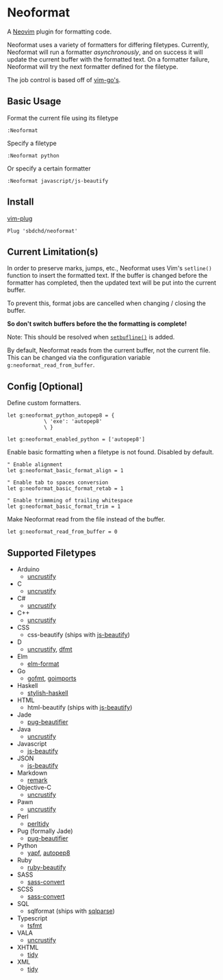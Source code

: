 # Neoformat

A [Neovim](https://neovim.io) plugin for formatting code.

Neoformat uses a variety of formatters for differing filetypes. Currently, Neoformat
will run a formatter _asynchronously_, and on success it will update the current
buffer with the formatted text. On a formatter failure, Neoformat will try the next
formatter defined for the filetype.

The job control is based off of [vim-go's](https://github.com/fatih/vim-go).

## Basic Usage

Format the current file using its filetype

```viml
:Neoformat
```

Specify a filetype

```viml
:Neoformat python
```

Or specify a certain formatter

```viml
:Neoformat javascript/js-beautify
```

## Install

[vim-plug](https://github.com/junegunn/vim-plug)

```viml
Plug 'sbdchd/neoformat'
```

## Current Limitation(s)

In order to preserve marks, jumps, etc., Neoformat uses Vim's `setline()` function
to insert the formatted text. If the buffer is changed before the formatter has
completed, then the updated text will be put into the current buffer.

To prevent this, format jobs are cancelled when changing / closing the buffer.

**So don't switch buffers before the the formatting is complete!**

Note: This should be resolved when [`setbufline()`](https://github.com/vim/vim/blob/9bd547aca41799605c3a3f83444f6725c2d6eda9/runtime/doc/todo.txt#L177) is added.

By default, Neoformat reads from the current buffer, not the current file. This
can be changed via the configuration variable `g:neoformat_read_from_buffer`.

## Config [Optional]

Define custom formatters.

```viml
let g:neoformat_python_autopep8 = {
            \ 'exe': 'autopep8'
            \ }

let g:neoformat_enabled_python = ['autopep8']
```

Enable basic formatting when a filetype is not found. Disabled by default.

```viml
" Enable alignment
let g:neoformat_basic_format_align = 1

" Enable tab to spaces conversion
let g:neoformat_basic_format_retab = 1

" Enable trimmming of trailing whitespace
let g:neoformat_basic_format_trim = 1
```

Make Neoformat read from the file instead of the buffer.

```viml
let g:neoformat_read_from_buffer = 0
```

## Supported Filetypes

- Arduino
  - [uncrustify](http://uncrustify.sourceforge.net)
- C
  - [uncrustify](http://uncrustify.sourceforge.net)
- C#
  - [uncrustify](http://uncrustify.sourceforge.net)
- C++
  - [uncrustify](http://uncrustify.sourceforge.net)
- CSS
  - css-beautify (ships with [js-beautify](https://github.com/beautify-web/js-beautify))
- D
  - [uncrustify](http://uncrustify.sourceforge.net), [dfmt](https://github.com/Hackerpilot/dfmt)
- Elm
  - [elm-format](https://github.com/avh4/elm-format)
- Go
  - [gofmt](https://golang.org/cmd/gofmt/), [goimports](https://godoc.org/golang.org/x/tools/cmd/goimports)
- Haskell
  - [stylish-haskell](https://github.com/jaspervdj/stylish-haskell)
- HTML
  - html-beautify (ships with [js-beautify](https://github.com/beautify-web/js-beautify))
- Jade
  - [pug-beautifier](https://github.com/vingorius/pug-beautifier)
- Java
  - [uncrustify](http://uncrustify.sourceforge.net)
- Javascript
  - [js-beautify](https://github.com/beautify-web/js-beautify)
- JSON
  - [js-beautify](https://github.com/beautify-web/js-beautify)
- Markdown
  - [remark](https://github.com/wooorm/remark)
- Objective-C
  - [uncrustify](http://uncrustify.sourceforge.net)
- Pawn
  - [uncrustify](http://uncrustify.sourceforge.net)
- Perl
  - [perltidy](http://perltidy.sourceforge.net)
- Pug (formally Jade)
  - [pug-beautifier](https://github.com/vingorius/pug-beautifier)
- Python
  - [yapf](https://github.com/google/yapf), [autopep8](https://github.com/hhatto/autopep8)
- Ruby
  - [ruby-beautify](https://github.com/erniebrodeur/ruby-beautify)
- SASS
  - [sass-convert](http://sass-lang.com/documentation/#executables)
- SCSS
  - [sass-convert](http://sass-lang.com/documentation/#executables)
- SQL
  - sqlformat (ships with [sqlparse](https://github.com/andialbrecht/sqlparse))
- Typescript
  - [tsfmt](https://github.com/vvakame/typescript-formatter)
- VALA
  - [uncrustify](http://uncrustify.sourceforge.net)
- XHTML
  - [tidy](http://www.html-tidy.org)
- XML
  - [tidy](http://www.html-tidy.org)

